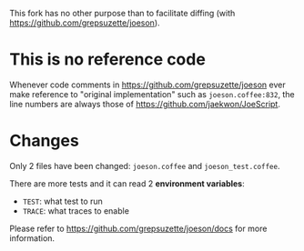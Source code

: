 This fork has no other purpose than to facilitate diffing (with https://github.com/grepsuzette/joeson). 

# This is no reference code

Whenever code comments in https://github.com/grepsuzette/joeson ever make reference to "original implementation" such as `joeson.coffee:832`, the line numbers are always those of https://github.com/jaekwon/JoeScript.

# Changes

Only 2 files have been changed: `joeson.coffee` and `joeson_test.coffee`.

There are more tests and it can read 2 **environment variables**:

* `TEST`: what test to run
* `TRACE`: what traces to enable

Please refer to https://github.com/grepsuzette/joeson/docs for more information.
